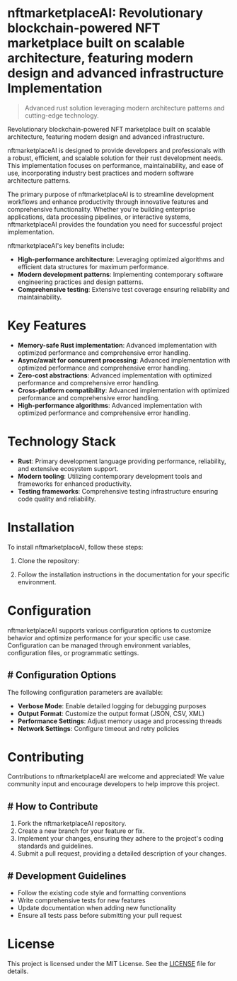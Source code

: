 <!-- fallback_nftmarketplaceAI_20250802161122_37301 -->

# nftmarketplaceAI: Revolutionary blockchain-powered NFT marketplace built on scalable architecture, featuring modern design and advanced infrastructure Implementation
> Advanced rust solution leveraging modern architecture patterns and cutting-edge technology.

Revolutionary blockchain-powered NFT marketplace built on scalable architecture, featuring modern design and advanced infrastructure.

nftmarketplaceAI is designed to provide developers and professionals with a robust, efficient, and scalable solution for their rust development needs. This implementation focuses on performance, maintainability, and ease of use, incorporating industry best practices and modern software architecture patterns.

The primary purpose of nftmarketplaceAI is to streamline development workflows and enhance productivity through innovative features and comprehensive functionality. Whether you're building enterprise applications, data processing pipelines, or interactive systems, nftmarketplaceAI provides the foundation you need for successful project implementation.

nftmarketplaceAI's key benefits include:

* **High-performance architecture**: Leveraging optimized algorithms and efficient data structures for maximum performance.
* **Modern development patterns**: Implementing contemporary software engineering practices and design patterns.
* **Comprehensive testing**: Extensive test coverage ensuring reliability and maintainability.

# Key Features

* **Memory-safe Rust implementation**: Advanced implementation with optimized performance and comprehensive error handling.
* **Async/await for concurrent processing**: Advanced implementation with optimized performance and comprehensive error handling.
* **Zero-cost abstractions**: Advanced implementation with optimized performance and comprehensive error handling.
* **Cross-platform compatibility**: Advanced implementation with optimized performance and comprehensive error handling.
* **High-performance algorithms**: Advanced implementation with optimized performance and comprehensive error handling.

# Technology Stack

* **Rust**: Primary development language providing performance, reliability, and extensive ecosystem support.
* **Modern tooling**: Utilizing contemporary development tools and frameworks for enhanced productivity.
* **Testing frameworks**: Comprehensive testing infrastructure ensuring code quality and reliability.

# Installation

To install nftmarketplaceAI, follow these steps:

1. Clone the repository:


2. Follow the installation instructions in the documentation for your specific environment.

# Configuration

nftmarketplaceAI supports various configuration options to customize behavior and optimize performance for your specific use case. Configuration can be managed through environment variables, configuration files, or programmatic settings.

## # Configuration Options

The following configuration parameters are available:

* **Verbose Mode**: Enable detailed logging for debugging purposes
* **Output Format**: Customize the output format (JSON, CSV, XML)
* **Performance Settings**: Adjust memory usage and processing threads
* **Network Settings**: Configure timeout and retry policies

# Contributing

Contributions to nftmarketplaceAI are welcome and appreciated! We value community input and encourage developers to help improve this project.

## # How to Contribute

1. Fork the nftmarketplaceAI repository.
2. Create a new branch for your feature or fix.
3. Implement your changes, ensuring they adhere to the project's coding standards and guidelines.
4. Submit a pull request, providing a detailed description of your changes.

## # Development Guidelines

* Follow the existing code style and formatting conventions
* Write comprehensive tests for new features
* Update documentation when adding new functionality
* Ensure all tests pass before submitting your pull request

# License

This project is licensed under the MIT License. See the [LICENSE](https://github.com/uhsr/nftmarketplaceAI/blob/main/LICENSE) file for details.
